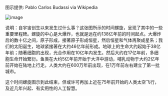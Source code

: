   图示提供: Pablo Carlos Budassi via Wikipedia

![image](https://pic.51.yt/file/f9443c9d64d9842c5e09d.jpg)

说明：自宇宙创生以来发生过什么事？这张图所示的时间螺旋，呈现了其中的一些重要里程碑。螺旋的中心是大爆炸，也就是远在约138亿年前的时间起点。大爆炸后的数十亿之间，原子形成，接著原子形成恒星，然后恒星和气体再聚成星系；我们的太阳诞生，地球紧接著在大约46亿年前形成。地球上的生命大约起始于38亿年前；随著细胞的出现，光合作用在10亿年内发生。然后大约在17亿年前，多细胞生命开始繁衍。鱼类在大约5亿年前开始于大洋中游动，哺乳动物于大约2亿年前开始在陆地上行走。人类大约在600万年前出现，在1万年前左右建立了第一批城市。

这个时间螺旋图示到此结束，但或许可再加上近在75年前开始的人类太空飞行，及近几年兴起、有实用性的人工智慧。